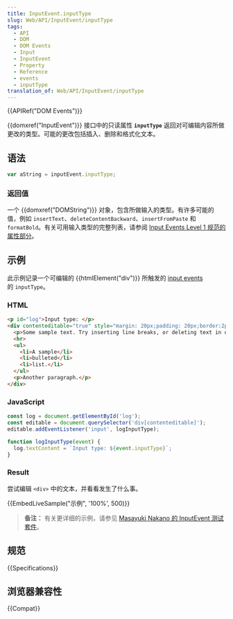 ```yaml
---
title: InputEvent.inputType
slug: Web/API/InputEvent/inputType
tags:
  - API
  - DOM
  - DOM Events
  - Input
  - InputEvent
  - Property
  - Reference
  - events
  - inputType
translation_of: Web/API/InputEvent/inputType
---
```

{{APIRef("DOM Events")}}

{{domxref("InputEvent")}} 接口中的只读属性 **`inputType`** 返回对可编辑内容所做更改的类型。可能的更改包括插入、删除和格式化文本。

## 语法

```js
var aString = inputEvent.inputType;
```

### 返回值

一个 {{domxref("DOMString")}} 对象，包含所做输入的类型。有许多可能的值，例如 `insertText`、`deleteContentBackward`、`insertFromPaste` 和 `formatBold`。有关可用输入类型的完整列表，请参阅 [Input Events Level 1 规范的属性部分](https://rawgit.com/w3c/input-events/v1/index.html#interface-InputEvent-Attributes)。

## 示例

此示例记录一个可编辑的 {{htmlElement("div")}} 所触发的 [input events](/zh-CN/docs/Web/API/HTMLElement/input_event) 的 `inputType`。

### HTML

```html
<p id="log">Input type: </p>
<div contenteditable="true" style="margin: 20px;padding: 20px;border:2px dashed red;">
  <p>Some sample text. Try inserting line breaks, or deleting text in different ways, or pasting different content in.</p>
  <hr>
  <ul>
    <li>A sample</li>
    <li>bulleted</li>
    <li>list.</li>
  </ul>
  <p>Another paragraph.</p>
</div>
```

### JavaScript

```js
const log = document.getElementById('log');
const editable = document.querySelector('div[contenteditable]');
editable.addEventListener('input', logInputType);

function logInputType(event) {
  log.textContent = `Input type: ${event.inputType}`;
}
```

### Result

尝试编辑 `<div>` 中的文本，并看看发生了什么事。

{{EmbedLiveSample("示例", '100%', 500)}}

> **备注：** 有关更详细的示例，请参见 [Masayuki Nakano 的 InputEvent 测试套件](https://d-toybox.com/studio/lib/input_event_viewer.html)。

## 规范

{{Specifications}}

## 浏览器兼容性

{{Compat}}
